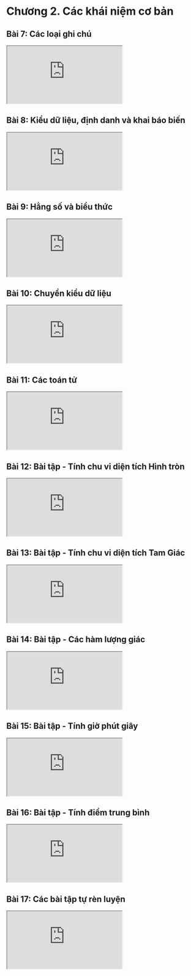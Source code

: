 # Chương 2. Các khái niệm cơ bản

## Bài 7: Các loại ghi chú 

<div class="videoZen">
  <iframe src="https://drive.google.com/file/d/12Lb90MVXJ9TJwgsBkcQFqrRc7tJzPTu4/preview" allow="autoplay"></iframe>
</div>

## Bài 8: Kiểu dữ liệu, định danh và khai báo biến

<div class="videoZen">
  <iframe src="https://drive.google.com/file/d/1cHrWNLrWrBVmLI8FA1mLMZF5i6gvTdui/preview" allow="autoplay"></iframe>
</div>

## Bài 9: Hằng số và biểu thức

<div class="videoZen">
  <iframe src="https://drive.google.com/file/d/1h8CYdT6YCzHuYFRWscZ112uCrUdcSmLL/preview" allow="autoplay"></iframe>
</div>

## Bài 10: Chuyển kiểu dữ liệu

<div class="videoZen">
  <iframe src="https://drive.google.com/file/d/19YEUPafbvs1S4cwkx62lxzngkwbYCyko/preview" allow="autoplay"></iframe>
</div>

## Bài 11: Các toán tử 

<div class="videoZen">
  <iframe src="https://drive.google.com/file/d/1FnMykbiXFusI2jvajD7HSRiEa-d_fzNi/preview" allow="autoplay"></iframe>
</div>

## Bài 12: Bài tập - Tính chu vi diện tích Hình tròn

<div class="videoZen">
  <iframe src="https://drive.google.com/file/d/1DDfQFcl27bBOimdJ97Yg-UZ7Y6RbJYYp/preview" allow="autoplay"></iframe>
</div>

## Bài 13: Bài tập - Tính chu vi diện tích Tam Giác

<div class="videoZen">
  <iframe src="https://drive.google.com/file/d/1GPu6ppOarOU87EzEU-rWO2Kjpc2bhgHD/preview" allow="autoplay"></iframe>
</div>

## Bài 14: Bài tập - Các hàm lượng giác

<div class="videoZen">
  <iframe src="https://drive.google.com/file/d/1VgxmJSPYq_PwlJLBaGPWFt6EwiHPB5xt/preview" allow="autoplay"></iframe>
</div>

## Bài 15: Bài tập - Tính giờ phút giây

<div class="videoZen">
  <iframe src="https://drive.google.com/file/d/1pZAh-jOH_L-KKaHmv-Un8IMOBZ7tKRNG/preview" allow="autoplay"></iframe>
</div>

## Bài 16: Bài tập - Tính điểm trung bình

<div class="videoZen">
  <iframe src="https://drive.google.com/file/d/1cvyfM1AVAT_bQSB64GOWvRDtoPdtTYay/preview" allow="autoplay"></iframe>
</div>

## Bài 17: Các bài tập tự rèn luyện

<div class="videoZen">
  <iframe src="https://drive.google.com/file/d/1UGE5kxng9EA1mmacNSB-L0Zf9MZn0VnW/preview" allow="autoplay"></iframe>
</div>
